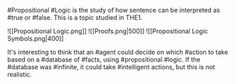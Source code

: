 #Propositional #Logic is the study of how sentence can be interpreted as #true or #false. This is a topic studied in THE1.

![[Propositional Logic.png]]
![[Proofs.png|500]]
![[Propositional Logic Symbols.png|400]]

It's interesting to think that an #agent could decide on which #action to take based on a #database of #facts, using #propositional #logic. If the #database was #infinite, it could take #intelligent actions, but this is not realistic.